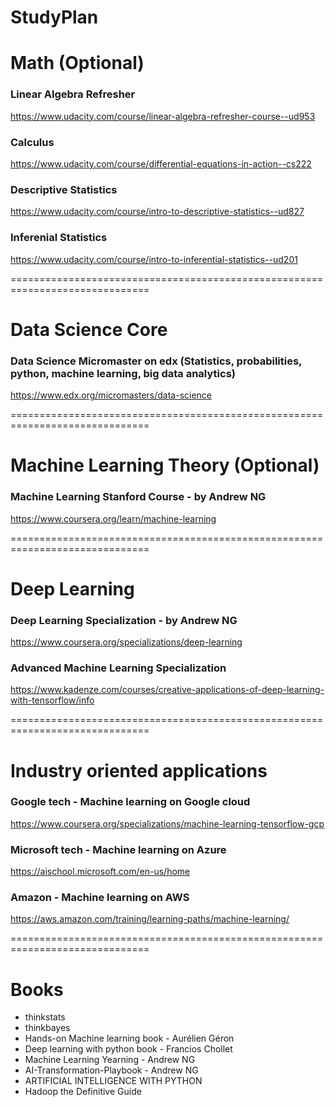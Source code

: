 # StudyPlan

# Math (Optional)
### Linear Algebra Refresher
https://www.udacity.com/course/linear-algebra-refresher-course--ud953

### Calculus</br>
https://www.udacity.com/course/differential-equations-in-action--cs222

### Descriptive Statistics</br>
https://www.udacity.com/course/intro-to-descriptive-statistics--ud827

### Inferenial Statistics</br>
https://www.udacity.com/course/intro-to-inferential-statistics--ud201

==============================================================================

# Data Science Core
### Data Science Micromaster on edx (Statistics, probabilities, python, machine learning, big data analytics)
https://www.edx.org/micromasters/data-science

==============================================================================

# Machine Learning Theory (Optional)
### Machine Learning Stanford Course - by Andrew NG
https://www.coursera.org/learn/machine-learning

==============================================================================

# Deep Learning
### Deep Learning Specialization - by Andrew NG
https://www.coursera.org/specializations/deep-learning

### Advanced Machine Learning Specialization
https://www.kadenze.com/courses/creative-applications-of-deep-learning-with-tensorflow/info

==============================================================================

# Industry oriented applications
### Google tech - Machine learning on Google cloud
https://www.coursera.org/specializations/machine-learning-tensorflow-gcp

### Microsoft tech - Machine learning on Azure
https://aischool.microsoft.com/en-us/home

### Amazon - Machine learning on AWS
https://aws.amazon.com/training/learning-paths/machine-learning/

==============================================================================

# Books
- thinkstats	
- thinkbayes	
- Hands-on Machine learning book - Aurélien Géron
- Deep learning with python book	- Francios Chollet
- Machine Learning Yearning	- Andrew NG
- AI-Transformation-Playbook	- Andrew NG
- ARTIFICIAL INTELLIGENCE WITH PYTHON	
- Hadoop the Definitive Guide	
